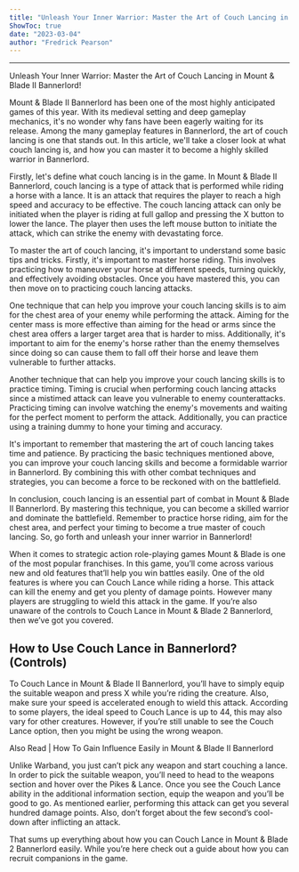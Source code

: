 ```yaml
---
title: "Unleash Your Inner Warrior: Master the Art of Couch Lancing in Mount & Blade II Bannerlord!"
ShowToc: true 
date: "2023-03-04"
author: "Fredrick Pearson"
---
```

*****
Unleash Your Inner Warrior: Master the Art of Couch Lancing in Mount & Blade II Bannerlord!

Mount & Blade II Bannerlord has been one of the most highly anticipated games of this year. With its medieval setting and deep gameplay mechanics, it's no wonder why fans have been eagerly waiting for its release. Among the many gameplay features in Bannerlord, the art of couch lancing is one that stands out. In this article, we'll take a closer look at what couch lancing is, and how you can master it to become a highly skilled warrior in Bannerlord.

Firstly, let's define what couch lancing is in the game. In Mount & Blade II Bannerlord, couch lancing is a type of attack that is performed while riding a horse with a lance. It is an attack that requires the player to reach a high speed and accuracy to be effective. The couch lancing attack can only be initiated when the player is riding at full gallop and pressing the X button to lower the lance. The player then uses the left mouse button to initiate the attack, which can strike the enemy with devastating force.

To master the art of couch lancing, it's important to understand some basic tips and tricks. Firstly, it's important to master horse riding. This involves practicing how to maneuver your horse at different speeds, turning quickly, and effectively avoiding obstacles. Once you have mastered this, you can then move on to practicing couch lancing attacks.

One technique that can help you improve your couch lancing skills is to aim for the chest area of your enemy while performing the attack. Aiming for the center mass is more effective than aiming for the head or arms since the chest area offers a larger target area that is harder to miss. Additionally, it's important to aim for the enemy's horse rather than the enemy themselves since doing so can cause them to fall off their horse and leave them vulnerable to further attacks.

Another technique that can help you improve your couch lancing skills is to practice timing. Timing is crucial when performing couch lancing attacks since a mistimed attack can leave you vulnerable to enemy counterattacks. Practicing timing can involve watching the enemy's movements and waiting for the perfect moment to perform the attack. Additionally, you can practice using a training dummy to hone your timing and accuracy.

It's important to remember that mastering the art of couch lancing takes time and patience. By practicing the basic techniques mentioned above, you can improve your couch lancing skills and become a formidable warrior in Bannerlord. By combining this with other combat techniques and strategies, you can become a force to be reckoned with on the battlefield.

In conclusion, couch lancing is an essential part of combat in Mount & Blade II Bannerlord. By mastering this technique, you can become a skilled warrior and dominate the battlefield. Remember to practice horse riding, aim for the chest area, and perfect your timing to become a true master of couch lancing. So, go forth and unleash your inner warrior in Bannerlord!


When it comes to strategic action role-playing games Mount & Blade is one of the most popular franchises. In this game, you’ll come across various new and old features that’ll help you win battles easily. One of the old features is where you can Couch Lance while riding a horse. This attack can kill the enemy and get you plenty of damage points. However many players are struggling to wield this attack in the game. If you’re also unaware of the controls to Couch Lance in Mount & Blade 2 Bannerlord, then we’ve got you covered.
 
## How to Use Couch Lance in Bannerlord? (Controls)
 
To Couch Lance in Mount & Blade II Bannerlord, you’ll have to simply equip the suitable weapon and press X while you’re riding the creature. Also, make sure your speed is accelerated enough to wield this attack. According to some players, the ideal speed to Couch Lance is up to 44, this may also vary for other creatures. However, if you’re still unable to see the Couch Lance option, then you might be using the wrong weapon.
 
Also Read | How To Gain Influence Easily in Mount & Blade II Bannerlord
 
Unlike Warband, you just can’t pick any weapon and start couching a lance. In order to pick the suitable weapon, you’ll need to head to the weapons section and hover over the Pikes & Lance. Once you see the Couch Lance ability in the additional information section, equip the weapon and you’ll be good to go. As mentioned earlier, performing this attack can get you several hundred damage points. Also, don’t forget about the few second’s cool-down after inflicting an attack.
 
That sums up everything about how you can Couch Lance in Mount & Blade 2 Bannerlord easily. While you’re here check out a guide about how you can recruit companions in the game.




